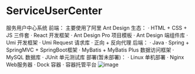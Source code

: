 # ServiceUserCenter
服务用户中心系统
前端：
  主要使用了阿里 Ant Design 生态：
    · HTML + CSS + JS 三件套
    · React 开发框架
    · Ant Design Pro 项目模板
    · Ant Design 端组件库
    · Umi 开发框架
    · Umi Request 请求库
    · 正向 + 反向代理
后端：
  · Java
  · Spring + SpringMVC + SpringBoot框架
  · MyBatis + MyBatis Plus 数据访问框架
  · MySQL 数据库
  · JUnit 单元测试库
部署(暂未部署)：
  · Linux 单机部署
  · Nginx Web服务器
  · Dock 容器
  · 容器托管平台
![image](https://github.com/user-attachments/assets/5837dc87-2c08-48aa-9992-247e0db2e267)
